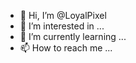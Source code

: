 - 👋 Hi, I’m @LoyalPixel
- 👀 I’m interested in ...
- 🌱 I’m currently learning ...
- 📫 How to reach me ...

<!---
LoyalPixel/LoyalPixel is a ✨ special ✨ repository because its `README.md` (this file) appears on your GitHub profile.
You can click the Preview link to take a look at your changes.
--->
